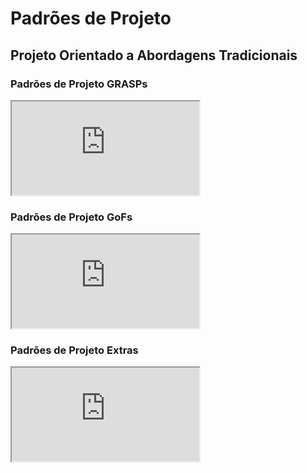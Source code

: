 # Padrões de Projeto

## Projeto Orientado a Abordagens Tradicionais

### Padrões de Projeto GRASPs

<iframe class="release-video" src="https://youtube.com/embed/1_TiAAuAfEg" name="Apresentação Base" allow="accelerometer; autoplay; encrypted-media; gyroscope; picture-in-picture" allowfullscreen > Seu navegador não possui suporte para esse recurso... </iframe>

### Padrões de Projeto GoFs

<iframe class="release-video" src="https://youtube.com/embed/BDHSkO81mXY" name="Apresentação Base" allow="accelerometer; autoplay; encrypted-media; gyroscope; picture-in-picture" allowfullscreen > Seu navegador não possui suporte para esse recurso... </iframe>

### Padrões de Projeto Extras

<iframe class="release-video" src="https://youtube.com/embed/N_d7smK35tQ" name="Apresentação Base" allow="accelerometer; autoplay; encrypted-media; gyroscope; picture-in-picture" allowfullscreen > Seu navegador não possui suporte para esse recurso... </iframe>